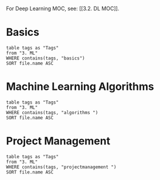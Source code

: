For Deep Learning MOC, see: [[3.2. DL MOC]].

# Basics
```dataview
table tags as "Tags"
from "3. ML"
WHERE contains(tags, "basics")
SORT file.name ASC
```

# Machine Learning Algorithms
```dataview
table tags as "Tags"
from "3. ML"
WHERE contains(tags, "algorithms ")
SORT file.name ASC
```

# Project Management
```dataview
table tags as "Tags"
from "3. ML"
WHERE contains(tags, "projectmanagement ")
SORT file.name ASC
```
